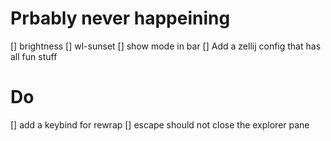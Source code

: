 # Prbably never happeining
[] brightness
[] wl-sunset
[] show mode in bar
[] Add a zellij config that has all fun stuff

# Do
[] add a keybind for rewrap
[] escape should not close the explorer pane

